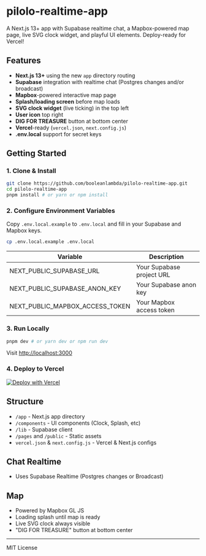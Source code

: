 # pilolo-realtime-app

A Next.js 13+ app with Supabase realtime chat, a Mapbox-powered map page, live SVG clock widget, and playful UI elements. Deploy-ready for Vercel!

## Features

- **Next.js 13+** using the new `app` directory routing
- **Supabase** integration with realtime chat (Postgres changes and/or broadcast)
- **Mapbox**-powered interactive map page
- **Splash/loading screen** before map loads
- **SVG clock widget** (live ticking) in the top left
- **User icon** top right
- **DIG FOR TREASURE** button at bottom center
- **Vercel**-ready (`vercel.json`, `next.config.js`)
- **.env.local** support for secret keys

## Getting Started

### 1. Clone & Install

```bash
git clone https://github.com/booleanlambda/pilolo-realtime-app.git
cd pilolo-realtime-app
pnpm install # or yarn or npm install
```

### 2. Configure Environment Variables

Copy `.env.local.example` to `.env.local` and fill in your Supabase and Mapbox keys.

```bash
cp .env.local.example .env.local
```

| Variable                        | Description                  |
|----------------------------------|------------------------------|
| NEXT_PUBLIC_SUPABASE_URL        | Your Supabase project URL    |
| NEXT_PUBLIC_SUPABASE_ANON_KEY   | Your Supabase anon key       |
| NEXT_PUBLIC_MAPBOX_ACCESS_TOKEN | Your Mapbox access token     |

### 3. Run Locally

```bash
pnpm dev # or yarn dev or npm run dev
```

Visit [http://localhost:3000](http://localhost:3000)

### 4. Deploy to Vercel

[![Deploy with Vercel](https://vercel.com/button)](https://vercel.com/new/project)

## Structure

- `/app` - Next.js app directory
- `/components` - UI components (Clock, Splash, etc)
- `/lib` - Supabase client
- `/pages` and `/public` - Static assets
- `vercel.json` & `next.config.js` - Vercel & Next.js configs

## Chat Realtime

- Uses Supabase Realtime (Postgres changes or Broadcast)

## Map

- Powered by Mapbox GL JS
- Loading splash until map is ready
- Live SVG clock always visible
- "DIG FOR TREASURE" button at bottom center

---

MIT License

